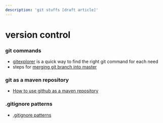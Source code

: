 ```yaml
---
description: 'git stuffs [draft article]'
---
```


# version control

### git commands

* [gitexplorer](http://gitexplorer.com) is a quick way to find the right git command for each need
* steps for [merging git branch into master](https://gist.github.com/cleberjamaral/94410e296e80aa66f0d38c88ca5234fe)

### git as a maven repository

* [How to use github as a maven repository](https://gist.github.com/cleberjamaral/6c9b0a615e51e26c94ffe407a641f531)

### .gitignore patterns

* [.gitignore patterns](https://gist.github.com/cleberjamaral/5357d6ee349d1fe1d20aea1d79481fe2)



